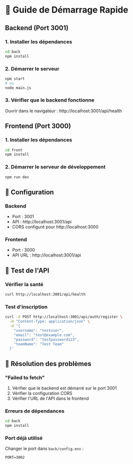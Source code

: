 # 🚀 Guide de Démarrage Rapide

## Backend (Port 3001)

### 1. Installer les dépendances
```bash
cd back
npm install
```

### 2. Démarrer le serveur
```bash
npm start
# ou
node main.js
```

### 3. Vérifier que le backend fonctionne
Ouvrir dans le navigateur : http://localhost:3001/api/health

## Frontend (Port 3000)

### 1. Installer les dépendances
```bash
cd front
npm install
```

### 2. Démarrer le serveur de développement
```bash
npm run dev
```

## 🔧 Configuration

### Backend
- Port : 3001
- API : http://localhost:3001/api
- CORS configuré pour http://localhost:3000

### Frontend
- Port : 3000
- API URL : http://localhost:3001/api

## 🧪 Test de l'API

### Vérifier la santé
```bash
curl http://localhost:3001/api/health
```

### Test d'inscription
```bash
curl -X POST http://localhost:3001/api/auth/register \
  -H "Content-Type: application/json" \
  -d '{
    "username": "testuser",
    "email": "test@example.com", 
    "password": "testpassword123",
    "teamName": "Test Team"
  }'
```

## 🐛 Résolution des problèmes

### "Failed to fetch"
1. Vérifier que le backend est démarré sur le port 3001
2. Vérifier la configuration CORS
3. Vérifier l'URL de l'API dans le frontend

### Erreurs de dépendances
```bash
cd back
npm install
```

### Port déjà utilisé
Changer le port dans `back/config.env` :
```
PORT=3002
```
